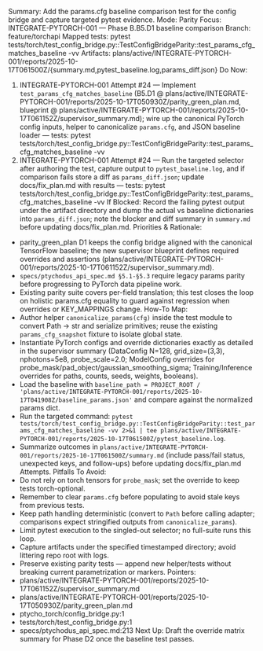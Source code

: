 Summary: Add the params.cfg baseline comparison test for the config bridge and capture targeted pytest evidence.
Mode: Parity
Focus: INTEGRATE-PYTORCH-001 — Phase B.B5.D1 baseline comparison
Branch: feature/torchapi
Mapped tests: pytest tests/torch/test_config_bridge.py::TestConfigBridgeParity::test_params_cfg_matches_baseline -vv
Artifacts: plans/active/INTEGRATE-PYTORCH-001/reports/2025-10-17T061500Z/{summary.md,pytest_baseline.log,params_diff.json}
Do Now:
1. INTEGRATE-PYTORCH-001 Attempt #24 — Implement `test_params_cfg_matches_baseline` (B5.D1 @ plans/active/INTEGRATE-PYTORCH-001/reports/2025-10-17T050930Z/parity_green_plan.md, blueprint @ plans/active/INTEGRATE-PYTORCH-001/reports/2025-10-17T061152Z/supervisor_summary.md); wire up the canonical PyTorch config inputs, helper to canonicalize `params.cfg`, and JSON baseline loader — tests: pytest tests/torch/test_config_bridge.py::TestConfigBridgeParity::test_params_cfg_matches_baseline -vv
2. INTEGRATE-PYTORCH-001 Attempt #24 — Run the targeted selector after authoring the test, capture output to `pytest_baseline.log`, and if comparison fails store a diff as `params_diff.json`; update docs/fix_plan.md with results — tests: pytest tests/torch/test_config_bridge.py::TestConfigBridgeParity::test_params_cfg_matches_baseline -vv
If Blocked: Record the failing pytest output under the artifact directory and dump the actual vs baseline dictionaries into `params_diff.json`; note the blocker and diff summary in `summary.md` before updating docs/fix_plan.md.
Priorities & Rationale:
- parity_green_plan D1 keeps the config bridge aligned with the canonical TensorFlow baseline; the new supervisor blueprint defines required overrides and assertions (plans/active/INTEGRATE-PYTORCH-001/reports/2025-10-17T061152Z/supervisor_summary.md).
- `specs/ptychodus_api_spec.md §5.1-§5.3` require legacy params parity before progressing to PyTorch data pipeline work.
- Existing parity suite covers per-field translation; this test closes the loop on holistic params.cfg equality to guard against regression when overrides or KEY_MAPPINGS change.
How-To Map:
- Author helper `canonicalize_params(cfg)` inside the test module to convert Path → str and serialize primitives; reuse the existing `params_cfg_snapshot` fixture to isolate global state.
- Instantiate PyTorch configs and override dictionaries exactly as detailed in the supervisor summary (DataConfig N=128, grid_size=(3,3), nphotons=5e8, probe_scale=2.0; ModelConfig overrides for probe_mask/pad_object/gaussian_smoothing_sigma; Training/Inference overrides for paths, counts, seeds, weights, booleans).
- Load the baseline with `baseline_path = PROJECT_ROOT / 'plans/active/INTEGRATE-PYTORCH-001/reports/2025-10-17T041908Z/baseline_params.json'` and compare against the normalized params dict.
- Run the targeted command: `pytest tests/torch/test_config_bridge.py::TestConfigBridgeParity::test_params_cfg_matches_baseline -vv 2>&1 | tee plans/active/INTEGRATE-PYTORCH-001/reports/2025-10-17T061500Z/pytest_baseline.log`.
- Summarize outcomes in `plans/active/INTEGRATE-PYTORCH-001/reports/2025-10-17T061500Z/summary.md` (include pass/fail status, unexpected keys, and follow-ups) before updating docs/fix_plan.md Attempts.
Pitfalls To Avoid:
- Do not rely on torch tensors for `probe_mask`; set the override to keep tests torch-optional.
- Remember to clear `params.cfg` before populating to avoid stale keys from previous tests.
- Keep path handling deterministic (convert to `Path` before calling adapter; comparisons expect stringified outputs from `canonicalize_params`).
- Limit pytest execution to the singled-out selector; no full-suite runs this loop.
- Capture artifacts under the specified timestamped directory; avoid littering repo root with logs.
- Preserve existing parity tests — append new helper/tests without breaking current parametrization or markers.
Pointers:
- plans/active/INTEGRATE-PYTORCH-001/reports/2025-10-17T061152Z/supervisor_summary.md
- plans/active/INTEGRATE-PYTORCH-001/reports/2025-10-17T050930Z/parity_green_plan.md
- ptycho_torch/config_bridge.py:1
- tests/torch/test_config_bridge.py:1
- specs/ptychodus_api_spec.md:213
Next Up: Draft the override matrix summary for Phase D2 once the baseline test passes.
